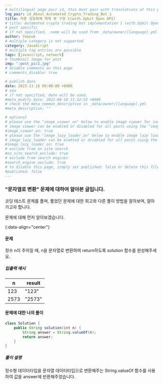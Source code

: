 ```yaml
---
# multilingual page pair id, this must pair with translations of this page. (This name must be unique)
lng_pair: id_About_Automated_Crypto_Trading_Bot_1
title: 자동 암호화폐 매매 봇 구현 1(with.Upbit Open API)
# title: Automated crypto trading bot implementation 1 (with.Upbit Open API)
# post specific
# if not specified, .name will be used from _data/owner/[language].yml
author: Yeonuk
# multiple category is not supported
category: JavaScript
# multiple tag entries are possible
tags: [javascript, network]
# thumbnail image for post
img: ":post_pic1.jpg"
# disable comments on this page
# comments_disable: true

# publish date
date: 2023-11-16 09:00:00 +0900
# seo
# if not specified, date will be used.
#meta_modify_date: 2021-08-10 11:32:53 +0900
# check the meta_common_description in _data/owner/[language].yml
#meta_description: ""

# optional
# please use the "image_viewer_on" below to enable image viewer for individual pages or posts (_posts/ or [language]/_posts folders).
# image viewer can be enabled or disabled for all posts using the "image_viewer_posts: true" setting in _data/conf/main.yml.
#image_viewer_on: true
# please use the "image_lazy_loader_on" below to enable image lazy loader for individual pages or posts (_posts/ or [language]/_posts folders).
# image lazy loader can be enabled or disabled for all posts using the "image_lazy_loader_posts: true" setting in _data/conf/main.yml.
#image_lazy_loader_on: true
# exclude from on site search
#on_site_search_exclude: true
# exclude from search engines
#search_engine_exclude: true
# to disable this page, simply set published: false or delete this file
#published: false
---
```


<!-- outline-start -->

### "문자열로 변환" 문제에 대하여 알아본 글입니다.

코딩 테스트 문제를 풀며, 풀었던 문제에 대한 회고와 다른 풀이 방법을 알아보며, 알아가고자 합니다.

문제에 대해 먼저 알아보겠습니다.

{:data-align="center"}

<!-- outline-end -->

#### 문제

정수 n이 주어질 때, n을 문자열로 변환하여 return하도록 solution 함수를 완성해주세요.

##### 입출력 예시

| n    | result |
| ---- | ------ |
| 123  | "123"  |
| 2573 | "2573" |

#### 문제에 대한 나의 풀이

```java
class Solution {
    public String solution(int n) {
        String answer = String.valueOf(n);
        return answer;
    }
}
```

##### 풀이 설명

정수형 데이터타입을 문자열 데이터타입으로 변환해주는 String.valueOf 함수를 사용하여 값을 answer에 반환해주었습니다.
